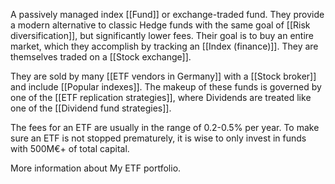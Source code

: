 A passively managed index [[Fund]] or exchange-traded fund. They provide a modern alternative to classic Hedge funds with the same goal of [[Risk diversification]], but significantly lower fees. Their goal is to buy an entire market, which they accomplish by tracking an [[Index (finance)]]. They are themselves traded on a [[Stock exchange]].

They are sold by many [[ETF vendors in Germany]] with a [[Stock broker]] and include [[Popular indexes]]. The makeup of these funds is governed by one of the [[ETF replication strategies]], where Dividends are treated like one of the [[Dividend fund strategies]].

The fees for an ETF are usually in the range of 0.2-0.5% per year. To make sure an ETF is not stopped prematurely, it is wise to only invest in funds with 500M€+ of total capital.

More information about My ETF portfolio.



